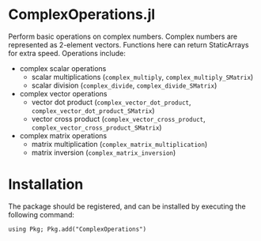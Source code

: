 # ComplexOperations.jl

Perform basic operations on complex numbers. Complex numbers are represented as 2-element vectors. Functions here can return StaticArrays for extra speed.
Operations include:

- complex scalar operations
  - scalar multiplications (`complex_multiply`, `complex_multiply_SMatrix`)
  - scalar division (`complex_divide`, `complex_divide_SMatrix`)
- complex vector operations
  - vector dot product (`complex_vector_dot_product`, `complex_vector_dot_product_SMatrix`)
  - vector cross product (`complex_vector_cross_product`, `complex_vector_cross_product_SMatrix`)
- complex matrix operations
  - matrix multiplication (`complex_matrix_multiplication`)
  - matrix inversion (`complex_matrix_inversion`)

# Installation

The package should be registered, and can be installed by executing the following command:

`using Pkg; Pkg.add("ComplexOperations")`
